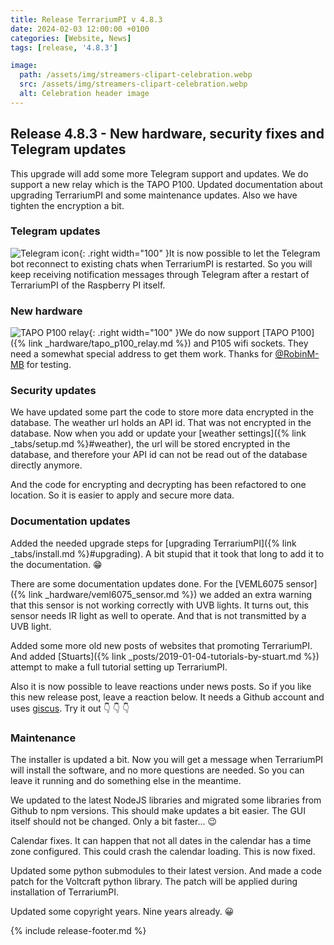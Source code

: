 ```yaml
---
title: Release TerrariumPI v 4.8.3
date: 2024-02-03 12:00:00 +0100
categories: [Website, News]
tags: [release, '4.8.3']

image:
  path: /assets/img/streamers-clipart-celebration.webp
  src: /assets/img/streamers-clipart-celebration.webp
  alt: Celebration header image
---
```


## Release 4.8.3 - New hardware, security fixes and Telegram updates

This upgrade will add some more Telegram support and updates. We do support a
new relay which is the TAPO P100. Updated documentation about upgrading
TerrariumPI and some maintenance updates. Also we have tighten the encryption a
bit.

### Telegram updates

![Telegram icon](/assets/img/telegram-logo.webp){: .right width="100" }It is now
possible to let the Telegram bot reconnect to existing chats when TerrariumPI is
restarted. So you will keep receiving notification messages through Telegram
after a restart of TerrariumPI of the Raspberry PI itself.

### New hardware

![TAPO P100 relay](/assets/img/Tapo-P100_EU.webp){: .right width="100" }We do
now support [TAPO P100]({% link _hardware/tapo_p100_relay.md %}) and P105 wifi
sockets. They need a somewhat special address to get them work. Thanks for
[@RobinM-MB](https://github.com/RobinM-MB) for testing.

### Security updates

We have updated some part the code to store more data encrypted in the database.
The weather url holds an API id. That was not encrypted in the database. Now
when you add or update your [weather
settings]({% link _tabs/setup.md %}#weather), the url will be stored encrypted
in the database, and therefore your API id can not be read out of the database
directly anymore.

And the code for encrypting and decrypting has been refactored to one location.
So it is easier to apply and secure more data.

### Documentation updates

Added the needed upgrade steps for [upgrading
TerrariumPI]({% link _tabs/install.md %}#upgrading). A bit stupid that it took
that long to add it to the documentation. :grin:

There are some documentation updates done. For the [VEML6075
sensor]({% link _hardware/veml6075_sensor.md %}) we added an extra warning that
this sensor is not working correctly with UVB lights. It turns out, this sensor
needs IR light as well to operate. And that is not transmitted by a UVB light.

Added some more old new posts of websites that promoting TerrariumPI. And added
[Stuarts]({% link _posts/2019-01-04-tutorials-by-stuart.md %}) attempt to make a
full tutorial setting up TerrariumPI.

Also it is now possible to leave reactions under news posts. So if you like this
new release post, leave a reaction below. It needs a Github account and uses
[giscus](https://giscus.app/). Try it out :point_down: :point_down: :point_down:

### Maintenance

The installer is updated a bit. Now you will get a message when TerrariumPI will
install the software, and no more questions are needed. So you can leave it
running and do something else in the meantime.

We updated to the latest NodeJS libraries and migrated some libraries from
Github to npm versions. This should make updates a bit easier. The GUI itself
should not be changed. Only a bit faster... :wink:

Calendar fixes. It can happen that not all dates in the calendar has a time zone
configured. This could crash the calendar loading. This is now fixed.

Updated some python submodules to their latest version. And made a code patch
for the Voltcraft python library. The patch will be applied during installation
of TerrariumPI.

Updated some copyright years. Nine years already. :grinning:

{% include release-footer.md %}
